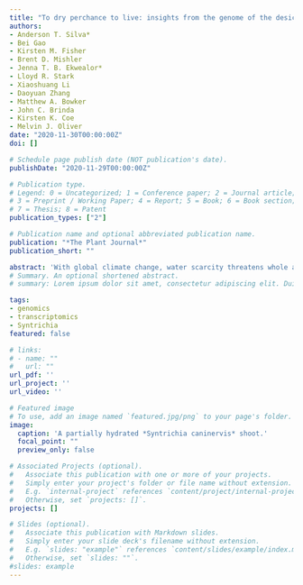 ```yaml
---
title: "To dry perchance to live: insights from the genome of the desiccation-tolerant biocrust moss Syntrichia caninervis"
authors:
- Anderson T. Silva*
- Bei Gao
- Kirsten M. Fisher
- Brent D. Mishler
- Jenna T. B. Ekwealor*
- Lloyd R. Stark
- Xiaoshuang Li
- Daoyuan Zhang
- Matthew A. Bowker
- John C. Brinda
- Kirsten K. Coe
- Melvin J. Oliver
date: "2020-11-30T00:00:00Z"
doi: []

# Schedule page publish date (NOT publication's date).
publishDate: "2020-11-29T00:00:00Z"

# Publication type.
# Legend: 0 = Uncategorized; 1 = Conference paper; 2 = Journal article;
# 3 = Preprint / Working Paper; 4 = Report; 5 = Book; 6 = Book section;
# 7 = Thesis; 8 = Patent
publication_types: ["2"]

# Publication name and optional abbreviated publication name.
publication: "*The Plant Journal*"
publication_short: ""

abstract: 'With global climate change, water scarcity threatens whole agro/ecosystems. The desert moss Syntrichia caninervis, an extremophile, offers novel insights into surviving desiccation and heat. The sequenced Syntrichia caninervis genome consists of 13 chromosomes containing 16,545 protein-coding genes and 2,666 unplaced scaffolds. Syntenic relationships within the S. caninervis and Physcomitrella patens genomes indicate the S. caninervis genome has undergone a single whole genome duplication event (compared to two for P. patens) and evidence suggests chromosomal or segmental losses in the evolutionary history of S. caninervis. The genome contains a large sex chromosome composed primarily of repetitive sequences with a large number of Copia and Gypsy elements. Orthogroup analyses revealed an expansion of ELIP genes encoding proteins important in photoprotection. The transcriptomic response to desiccation identified four structural clusters of novel genes. The genomic resources established for this extremophile offer a new perspectives for understanding the evolution of desiccation tolerance in plants.'
# Summary. An optional shortened abstract.
# summary: Lorem ipsum dolor sit amet, consectetur adipiscing elit. Duis posuere tellus ac convallis placerat. Proin tincidunt magna sed ex sollicitudin condimentum.

tags:
- genomics
- transcriptomics
- Syntrichia
featured: false

# links:
# - name: ""
#   url: ""
url_pdf: ''
url_project: ''
url_video: ''

# Featured image
# To use, add an image named `featured.jpg/png` to your page's folder. 
image:
  caption: 'A partially hydrated *Syntrichia caninervis* shoot.'
  focal_point: ""
  preview_only: false

# Associated Projects (optional).
#   Associate this publication with one or more of your projects.
#   Simply enter your project's folder or file name without extension.
#   E.g. `internal-project` references `content/project/internal-project/index.md`.
#   Otherwise, set `projects: []`.
projects: []

# Slides (optional).
#   Associate this publication with Markdown slides.
#   Simply enter your slide deck's filename without extension.
#   E.g. `slides: "example"` references `content/slides/example/index.md`.
#   Otherwise, set `slides: ""`.
#slides: example
---
```


